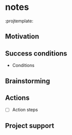 # <Project> notes
:projtemplate:

## Motivation

## Success conditions
- Conditions

## Brainstorming

## Actions
- [ ] Action steps

## Project support
